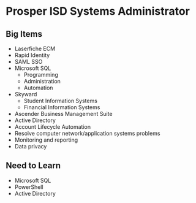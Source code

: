 # Prosper ISD Systems Administrator

## Big Items

- Laserfiche ECM
- Rapid Identity
- SAML SSO
- Microsoft SQL
  - Programming
  - Administration
  - Automation
- Skyward
  - Student Information Systems
  - Financial Information Systems
- Ascender Business Management Suite
- Active Directory
- Account Lifecycle Automation
- Resolve computer network/application systems problems
- Monitoring and reporting
- Data privacy

## Need to Learn

- Microsoft SQL
- PowerShell
- Active Directory
